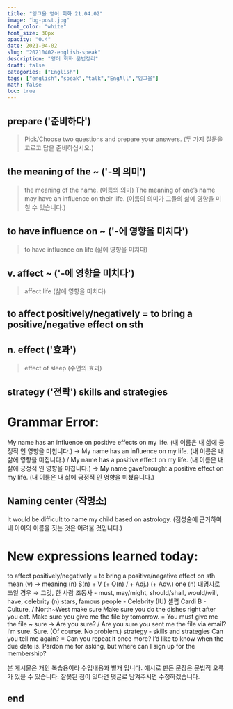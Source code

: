 ```yaml
---
title: "잉그올 영어 회화 21.04.02"
image: "bg-post.jpg"
font_color: "white"
font_size: 30px
opacity: "0.4"
date: 2021-04-02
slug: "20210402-english-speak"
description: "영어 회화 문법정리"
draft: false
categories: ["English"]
tags: ["english","speak","talk","EngAll","잉그올"]
math: false
toc: true
---
```


## prepare ('준비하다')
> Pick/Choose two questions and prepare your answers. (두 가지 질문을 고르고 답을 준비하십시오.)

## the meaning of the ~ ('-의 의미')
> the meaning of the name. (이름의 의미)
> The meaning of one’s name may have an influence on their life. (이름의 의미가 그들의 삶에 영향을 미칠 수 있습니다.)

## to have influence on ~ ('-에 영향을 미치다')
> to have influence on life (삶에 영향을 미치다)

## v. affect ~ ('-에 영향을 미치다')
> affect life (삶에 영향을 미치다)

## to affect positively/negatively = to bring a positive/negative effect on sth

## n. effect ('효과')
>  effect of sleep (수면의 효과)

## strategy ('전략') skills and strategies

# Grammar Error:  

My name has an influence on positive effects on my life. (내 이름은 내 삶에 긍정적 인 영향을 미칩니다.)
→ My name has an influence on my life. (내 이름은 내 삶에 영향을 미칩니다.)
/ My name has a positive effect on my life. (내 이름은 내 삶에 긍정적 인 영향을 미칩니다.)
→ My name gave/brought a positive effect on my life. (내 이름은 내 삶에 긍정적 인 영향을 미쳤습니다.)

## Naming center (작명소)
It would be difficult to name my child based on astrology. (점성술에 근거하여 내 아이의 이름을 짓는 것은 어려울 것입니다.)




# New expressions learned today: 
to affect positively/negatively = to bring a positive/negative effect on sth
mean (v) → meaning (n)
S(n) + V (+ O(n) / + Adj.) (+ Adv.)
one (n) 대명사로 쓰일 경우 → 그것, 한 사람
조동사 - must, may/might, should/shall, would/will, have, 
celebrity (n) stars, famous people - Celebrity (IU) 셀럽
Cardi B - Culture, / North~West
make sure
Make sure you do the dishes right after you eat.
Make sure you give me the file by tomorrow. = You must give me the file ~
sure → Are you sure? / Are you sure you sent me the file via email?
I’m sure.
Sure. (Of course. No problem.)
strategy - skills and strategies
Can you tell me again? = Can you repeat it once more?
I’d like to know when the due date is.
Pardon me for asking, but where can I sign up for the membership?


본 게시물은 개인 복습용이라 수업내용과 별개 입니다.
예시로 만든 문장은 문법적 오류가 있을 수 있습니다. 
잘못된 점이 있다면 댓글로 남겨주시면 수정하겠습니다. 


## end